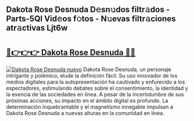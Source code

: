 ## Dakota Rose Desnuda D𝚎sn𝚞dos filtr𝚊dos - Parts-5Ql Vid𝚎os f𝚘tos - N𝚞evas filtr𝚊ciones atr𝚊ctivas Ljt6w

# <h2><a href="http://mb16mci.tromn.icu/?c=Dakota+Rose+Desnuda">🔗👉👉👉 Dakota Rose Desnuda 🔗🔗</a></h2>

[![Dakota Rose Desnuda nuevo](https://i.imgur.com/pEAQMta.gif)](http://mb16mci.tromn.icu/?c=Dakota+Rose+Desnuda)
Dakota Rose Desnuda, un personaje intrigante y polémico, elude la definición fácil. Su uso innovador de los medios digitales para la autopresentación ha cautivado y enfurecido a los espectadores, estimulando debates sobre el consentimiento, la identidad y la esencia de las sociedades en línea. A pesar de la incertidumbre de sus próximas acciones, su impacto en el ámbito digital es profundo. La determinación inquebrantable y el magnetismo innegable impulsan a Dakota Rose Desnuda a nuevas alturas en la comunidad en línea.
